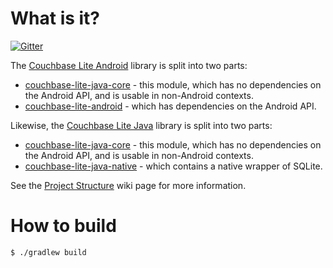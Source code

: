 # What is it?

[![Gitter](https://badges.gitter.im/couchbase/couchbase-lite-java-core.svg)](https://gitter.im/couchbase/couchbase-lite-java-core?utm_source=badge&utm_medium=badge&utm_campaign=pr-badge)

The [Couchbase Lite Android](https://github.com/couchbase/couchbase-lite-android) library is split into two parts:

* [couchbase-lite-java-core](https://github.com/couchbase/couchbase-lite-java-core) - this module, which has no dependencies on the Android API, and is usable in non-Android contexts.
* [couchbase-lite-android](https://github.com/couchbase/couchbase-lite-android) - which has dependencies on the Android API.

Likewise, the [Couchbase Lite Java](https://github.com/couchbase/couchbase-lite-java) library is split into two parts:

* [couchbase-lite-java-core](https://github.com/couchbase/couchbase-lite-java-core) - this module, which has no dependencies on the Android API, and is usable in non-Android contexts.
* [couchbase-lite-java-native](https://github.com/couchbase/couchbase-lite-java-native) - which contains a native wrapper of SQLite.

See the [Project Structure](https://github.com/couchbase/couchbase-lite-android/wiki/Project-structure) wiki page for more information.

# How to build

```
$ ./gradlew build
```


